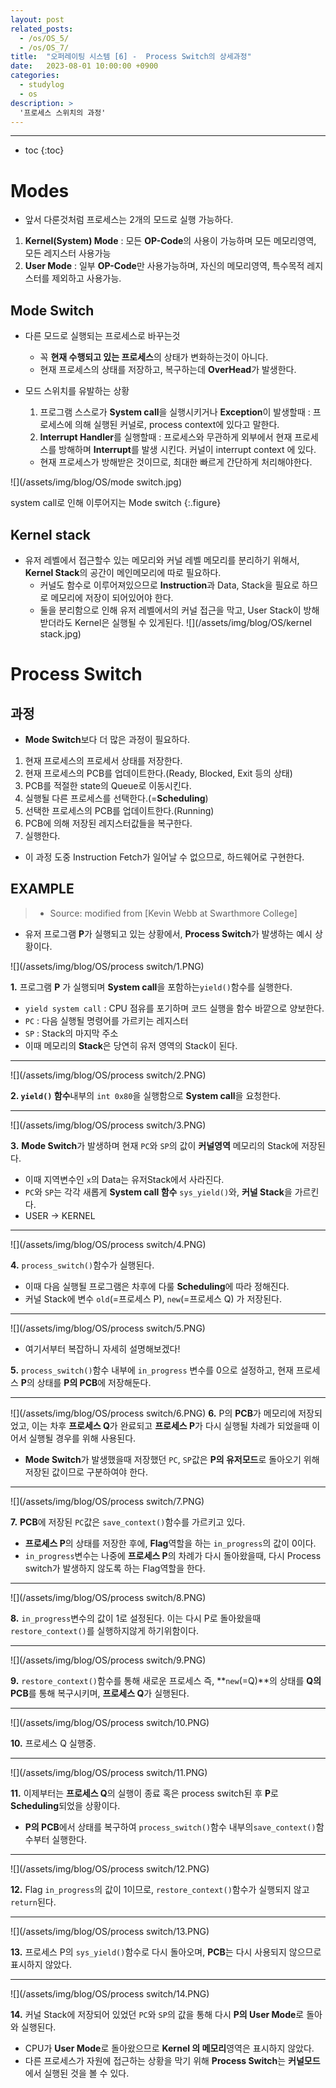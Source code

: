```yaml
---
layout: post
related_posts:
  - /os/OS_5/
  - /os/OS_7/
title:  "오퍼레이팅 시스템 [6] -  Process Switch의 상세과정"
date:   2023-08-01 10:00:00 +0900
categories: 
  - studylog
  - os
description: > 
  '프로세스 스위치의 과정'
---
```

* * *
* toc
{:toc}

# Modes
* 앞서 다룬것처럼 프로세스는 2개의 모드로 실행 가능하다.
1. **Kernel(System) Mode** 
: 모든 **OP-Code**의 사용이 가능하며 모든 메모리영역, 모든 레지스터 사용가능
2. **User Mode**
: 일부 **OP-Code**만 사용가능하며, 자신의 메모리영역, 특수목적 레지스터를 제외하고 사용가능.

## Mode Switch
* 다른 모드로 실행되는 프로세스로 바꾸는것
  * 꼭 **현재 수행되고 있는 프로세스**의 상태가 변화하는것이 아니다.
  * 현재 프로세스의 상태를 저장하고, 복구하는데 **OverHead**가 발생한다.

* 모드 스위치를 유발하는 상황
  1. 프로그램 스스로가 **System call**을 실행시키거나 **Exception**이 발생할때
  : 프로세스에 의해 실행된 커널로, process context에 있다고 말한다.
  2. **Interrupt Handler**를 실행할때
  : 프로세스와 무관하게 외부에서 현재 프로세스를 방해하며 **Interrupt**를 발생 시킨다. 커널이 interrupt context 에 있다.
  * 현재 프로세스가 방해받은 것이므로, 최대한 빠르게 간단하게 처리해야한다.

![](/assets/img/blog/OS/mode switch.jpg)

system call로 인해 이루어지는 Mode switch
{:.figure}

## Kernel stack

* 유저 레벨에서 접근할수 있는 메모리와 커널 레벨 메모리를 분리하기 위해서, **Kernel Stack**의 공간이 메인메모리에 따로 필요하다.
  * 커널도 함수로 이루어져있으므로 **Instruction**과 Data, Stack을 필요로 하므로 메모리에 저장이 되어있어야 한다.
  * 둘을 분리함으로 인해 유저 레벨에서의 커널 접근을 막고, User Stack이 방해받더라도 Kernel은 실행될 수 있게된다.
![](/assets/img/blog/OS/kernel stack.jpg)

# Process Switch

## 과정
* **Mode Switch**보다 더 많은 과정이 필요하다.
1. 현재 프로세스의 프로세서 상태를 저장한다.
2. 현재 프로세스의 PCB를 업데이트한다.(Ready, Blocked, Exit 등의 상태)
3. PCB를 적절한 state의 Queue로 이동시킨다. 
4. 실행될 다른 프로세스를 선택한다.(=**Scheduling**)
5. 선택한 프로세스의 PCB를 업데이트한다.(Running)
6. PCB에 의해 저장된 레지스터값들을 복구한다.
7. 실행한다.

* 이 과정 도중 Instruction Fetch가 일어날 수 없으므로, 하드웨어로 구현한다.

## EXAMPLE

> * Source: modified from [Kevin Webb at Swarthmore College]

* 유저 프로그램 **P**가 실행되고 있는 상황에서, **Process Switch**가 발생하는 예시 상황이다.

![](/assets/img/blog/OS/process switch/1.PNG)

**1.** 프로그램 **P** 가 실행되며 **System call**을 포함하는`yield()`함수를 실행한다.   
  * `yield system call` : CPU 점유를 포기하며 코드 실행을 함수 바깥으로 양보한다.
  * `PC` : 다음 실행될 명령어를 가르키는 레지스터
  * `SP` : Stack의 마지막 주소
* 이때 메모리의 **Stack**은 당연히 유저 영역의 Stack이 된다.

* * *
![](/assets/img/blog/OS/process switch/2.PNG)

**2. `yield()` 함수**내부의 `int 0x80`을 실행함으로 **System call**을 요청한다.

* * *

![](/assets/img/blog/OS/process switch/3.PNG)

**3.** **Mode Switch**가 발생하며 현재 `PC`와 `SP`의 값이 **커널영역** 메모리의 Stack에 저장된다. 
* 이때 지역변수인 `x`의 Data는 유저Stack에서 사라진다.
* `PC`와 `SP`는 각각 새롭게 **System call 함수** `sys_yield()`와, **커널 Stack**을 가르킨다.
* USER -> KERNEL

* * *

![](/assets/img/blog/OS/process switch/4.PNG)

**4.** `process_switch()`함수가 실행된다.
* 이때 다음 실행될 프로그램은 차후에 다룰 **Scheduling**에 따라 정해진다.
* 커널 Stack에 변수 `old`(=프로세스 P), `new`(=프로세스 Q) 가 저장된다.

* * *

![](/assets/img/blog/OS/process switch/5.PNG)

* 여기서부터 복잡하니 자세히 설명해보겠다!

**5.** `process_switch()`함수 내부에 `in_progress` 변수를 0으로 설정하고, 현재 프로세스 **P**의 상태를 **P의 PCB**에 저장해둔다.

* * *

![](/assets/img/blog/OS/process switch/6.PNG)
**6.** P의 **PCB**가 메모리에 저장되었고, 이는 차후 **프로세스 Q**가 완료되고 **프로세스 P**가 다시 실행될 차례가 되었을때 이어서 실행될 경우를 위해 사용된다.
  * **Mode Switch**가 발생했을때 저장했던 `PC`, `SP`값은 **P의 유저모드**로 돌아오기 위해 저장된 값이므로 구분하여야 한다.


* * * 

![](/assets/img/blog/OS/process switch/7.PNG)

**7.** **PCB**에 저장된 `PC`값은 `save_context()`함수를 가르키고 있다.
* **프로세스 P**의 상태를 저장한 후에, **Flag**역할을 하는 `in_progress`의 값이 0이다.
* `in_progress`변수는 나중에 **프로세스 P**의 차례가 다시 돌아왔을때, 다시 Process switch가 발생하지 않도록 하는 Flag역할을 한다.

* * *

![](/assets/img/blog/OS/process switch/8.PNG)

**8.** `in_progress`변수의 값이 1로 설정된다. 이는 다시 P로 돌아왔을때 `restore_context()`를 실행하지않게 하기위함이다.

* * *

![](/assets/img/blog/OS/process switch/9.PNG)

**9.** `restore_context()`함수를 통해 새로운 프로세스 즉, **`new`(=Q)**의 상태를 **Q의 PCB**를 통해 복구시키며, **프로세스 Q**가 실행된다.

* * *

![](/assets/img/blog/OS/process switch/10.PNG)

**10.** 프로세스 Q 실행중.

* * *

![](/assets/img/blog/OS/process switch/11.PNG)

**11.** 이제부터는 **프로세스 Q**의 실행이 종료 혹은 process switch된 후 **P**로 **Scheduling**되었을 상황이다.
* **P의 PCB**에서 상태를 복구하여 `process_switch()`함수 내부의`save_context()`함수부터 실행한다.

* * *

![](/assets/img/blog/OS/process switch/12.PNG)

**12.** Flag `in_progress`의 값이 1이므로, `restore_context()`함수가 실행되지 않고 `return`된다.

* * *

![](/assets/img/blog/OS/process switch/13.PNG)

**13.** 프로세스 P의 `sys_yield()`함수로 다시 돌아오며, **PCB**는 다시 사용되지 않으므로 표시하지 않았다.

* * *

![](/assets/img/blog/OS/process switch/14.PNG)

**14.** 커널 Stack에 저장되어 있었던 `PC`와 `SP`의 값을 통해 다시 **P의 User Mode**로 돌아와 실행된다.
* CPU가 **User Mode**로 돌아왔으므로 **Kernel 의 메모리**영역은 표시하지 않았다.
* 다른 프로세스가 자원에 접근하는 상황을 막기 위해 **Process Switch**는 **커널모드**에서 실행된 것을 볼 수 있다.